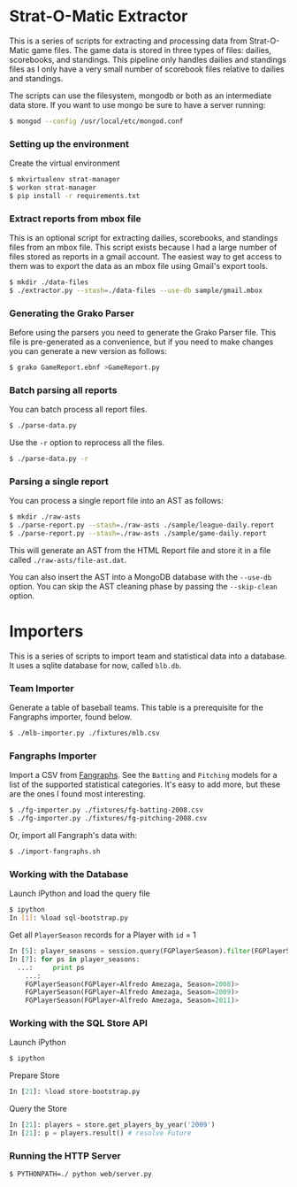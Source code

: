 # Strat-O-Matic Extractor

This is a series of scripts for extracting and processing data from
Strat-O-Matic game files.  The game data is stored in three types of
files: dailies, scorebooks, and standings.  This pipeline only handles
dailies and standings files as I only have a very small number of
scorebook files relative to dailies and standings.

The scripts can use the filesystem, mongodb or both as an intermediate
data store.  If you want to use mongo be sure to have a server
running:

```bash
$ mongod --config /usr/local/etc/mongod.conf
```

### Setting up the environment

Create the virtual environment
```bash
$ mkvirtualenv strat-manager
$ workon strat-manager
$ pip install -r requirements.txt
```

### Extract reports from mbox file
This is an optional script for extracting dailies, scorebooks, and
standings files from an mbox file.  This script exists because I had a
large number of files stored as reports in a gmail account.  The
easiest way to get access to them was to export the data as an mbox
file using Gmail's export tools.
```bash
$ mkdir ./data-files
$ ./extractor.py --stash=./data-files --use-db sample/gmail.mbox
```

### Generating the Grako Parser
Before using the parsers you need to generate the Grako Parser file.
This file is pre-generated as a convenience, but if you need to make
changes you can generate a new version as follows:
```bash
$ grako GameReport.ebnf >GameReport.py
```

### Batch parsing all reports
You can batch process all report files.
```bash
$ ./parse-data.py
```

Use the `-r` option to reprocess all the files.
```bash
$ ./parse-data.py -r
```

### Parsing a single report
You can process a single report file into an AST as follows:
```bash
$ mkdir ./raw-asts
$ ./parse-report.py --stash=./raw-asts ./sample/league-daily.report
$ ./parse-report.py --stash=./raw-asts ./sample/game-daily.report
```

This will generate an AST from the HTML Report file and store it in a
file called `./raw-asts/file-ast.dat`.

You can also insert the AST into a MongoDB database with the
`--use-db` option.  You can skip the AST cleaning phase by passing the
`--skip-clean` option.

# Importers

This is a series of scripts to import team and statistical data into a
database.  It uses a sqlite database for now, called `blb.db`.

### Team Importer

Generate a table of baseball teams.  This table is a prerequisite for
the Fangraphs importer, found below.
```bash
$ ./mlb-importer.py ./fixtures/mlb.csv
```

### Fangraphs Importer

Import a CSV from [Fangraphs](http://www.fangraphs.com).  See the
`Batting` and `Pitching` models for a list of the supported
statistical categories.  It's easy to add more, but these are the ones
I found most interesting.
```bash
$ ./fg-importer.py ./fixtures/fg-batting-2008.csv
$ ./fg-importer.py ./fixtures/fg-pitching-2008.csv
```

Or, import all Fangraph's data with:
```bash
$ ./import-fangraphs.sh
```

### Working with the Database

Launch iPython and load the query file
```bash
$ ipython
In [1]: %load sql-bootstrap.py
```

Get all `PlayerSeason` records for a Player with `id` = 1
```python
In [5]: player_seasons = session.query(FGPlayerSeason).filter(FGPlayerSeason.player_id == 1)
In [7]: for ps in player_seasons:
  ...:     print ps
    ...:
    FGPlayerSeason(FGPlayer=Alfredo Amezaga, Season=2008)>
    FGPlayerSeason(FGPlayer=Alfredo Amezaga, Season=2009)>
    FGPlayerSeason(FGPlayer=Alfredo Amezaga, Season=2011)>
```

### Working with the SQL Store API

Launch iPython
```bash
$ ipython
```

Prepare Store
```python
In [21]: %load store-bootstrap.py
```

Query the Store
```python
In [21]: players = store.get_players_by_year('2009')
In [21]: p = players.result() # resolve Future
```

### Running the HTTP Server
```bash
$ PYTHONPATH=./ python web/server.py
```
